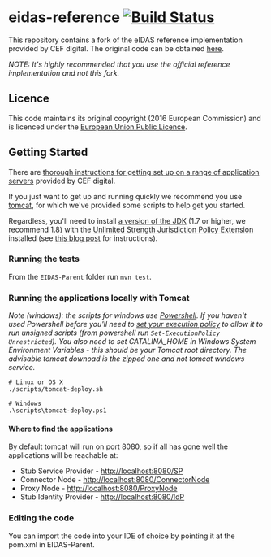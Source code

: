 # eidas-reference [![Build Status](https://travis-ci.org/alphagov/eidas-reference.svg?branch=master)](https://travis-ci.org/alphagov/eidas-reference)

This repository contains a fork of the eIDAS reference implementation provided by CEF digital.
The original code can be obtained [here](https://ec.europa.eu/cefdigital/wiki/display/CEFDIGITAL/eIDAS-Node).

*NOTE: It's highly recommended that you use the official reference implementation and not this fork.*

## Licence

This code maintains its original copyright (2016 European Commission) and is licenced under the
[European Union Public Licence](https://ec.europa.eu/cefdigital/wiki/download/attachments/30771884/eupl1.1.-licence-en_0.pdf).

## Getting Started

There are [thorough instructions for getting set up on a range of application servers](https://ec.europa.eu/cefdigital/wiki/download/attachments/30771884/eIDAS%20Node%20Installation%20Manual%20v1.1.pdf)
provided by CEF digital.

If you just want to get up and running quickly we recommend you use [tomcat](https://tomcat.apache.org/), for which we've provided some scripts to help get you started.

Regardless, you'll need to install [a version of the JDK](http://www.oracle.com/technetwork/java/javase/downloads/jdk8-downloads-2133151.html) (1.7 or higher, we recommend 1.8)
with the [Unlimited Strength Jurisdiction Policy Extension](http://www.oracle.com/technetwork/java/javase/downloads/jce8-download-2133166.html) installed
(see [this blog post](http://suhothayan.blogspot.co.uk/2012/05/how-to-install-java-cryptography.html) for instructions).

### Running the tests

From the `EIDAS-Parent` folder run `mvn test`.

### Running the applications locally with Tomcat

*Note (windows): the scripts for windows use [Powershell](https://msdn.microsoft.com/en-us/powershell/mt173057.aspx).
If you haven't used Powershell before you'll need to [set your execution policy](https://technet.microsoft.com/en-us/library/hh849812.aspx)
to allow it to run unsigned scripts (from powershell run `Set-ExecutionPolicy Unrestricted`).
You also need to set CATALINA_HOME in Windows System Environment Variables - this should be your Tomcat root directory. 
The advisable tomcat downoad is the zipped one and not tomcat windows service.*

```
# Linux or OS X
./scripts/tomcat-deploy.sh

# Windows
.\scripts\tomcat-deploy.ps1
```

#### Where to find the applications

By default tomcat will run on port 8080, so if all has gone well the applications will be reachable at:

* Stub Service Provider - [http://localhost:8080/SP](http://localhost:8080/SP)
* Connector Node - [http://localhost:8080/ConnectorNode](http://localhost:8080/ConnectorNode)
* Proxy Node - [http://localhost:8080/ProxyNode](http://localhost:8080/ProxyNode)
* Stub Identity Provider - [http://localhost:8080/IdP](http://localhost:8080/IdP)


### Editing the code

You can import the code into your IDE of choice by pointing it at the pom.xml in EIDAS-Parent.

